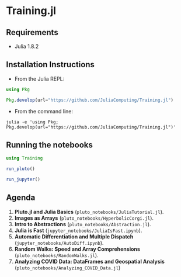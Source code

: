 # Training.jl

## Requirements

- Julia 1.8.2

## Installation Instructions

- From the Julia REPL:

```julia
using Pkg

Pkg.develop(url="https://github.com/JuliaComputing/Training.jl")
```

- From the command line:

```shell
julia -e 'using Pkg; Pkg.develop(url="https://github.com/JuliaComputing/Training.jl")'
```

## Running the notebooks

```julia
using Training

run_pluto()

run_jupyter()
```


## Agenda

1. **Pluto.jl and Julia Basics** (`pluto_notebooks/JuliaTutorial.jl`).
2. **Images as Arrays** (`pluto_notebooks/HyperbolicCorgi.jl`).
3. **Intro to Abstractions** (`pluto_notebooks/Abstraction.jl`).
4. **Julia is Fast** (`jupyter_notebooks/JuliaIsFast.ipynb`).
5. **Automatic Differentiation and Multiple Dispatch** (`jupyter_notebooks/AutoDiff.ipynb`).
6. **Random Walks: Speed and Array Comprehensions** (`pluto_notebooks/RandomWalks.jl`).
7. **Analyzing COVID Data: DataFrames and Geospatial Analysis** (`pluto_notebooks/Analyzing_COVID_Data.jl`)
